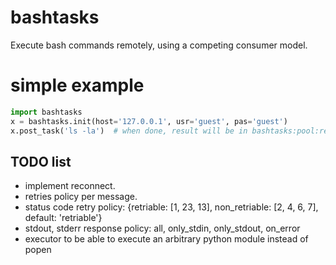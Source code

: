# bashtasks
Execute bash commands remotely, using a competing consumer model.

# simple example
```python
import bashtasks
x = bashtasks.init(host='127.0.0.1', usr='guest', pas='guest')
x.post_task('ls -la')  # when done, result will be in bashtasks:pool:responses queue
```

## TODO list
* implement reconnect.
* retries policy per message.
* status code retry policy: {retriable: [1, 23, 13], non_retriable: [2, 4, 6, 7], default: 'retriable'}
* stdout, stderr response policy: all, only_stdin, only_stdout, on_error
* executor to be able to execute an arbitrary python module instead of popen
